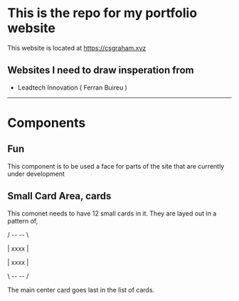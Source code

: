 # This is the repo for my portfolio website
This website is located at https://csgraham.xyz

## Websites I need to draw insperation from 
- Leadtech Innovation ( Ferran Buireu )
---
# Components
## Fun
This component is to be used a face for parts of the site that are currently under development

## Small Card Area, cards
This comonet needs to have 12 small cards in it. They are layed out in a pattern of,

/ -- -- \

| xxxx |

| xxxx |

\ -- -- /

The main center card goes last in the list of cards.
